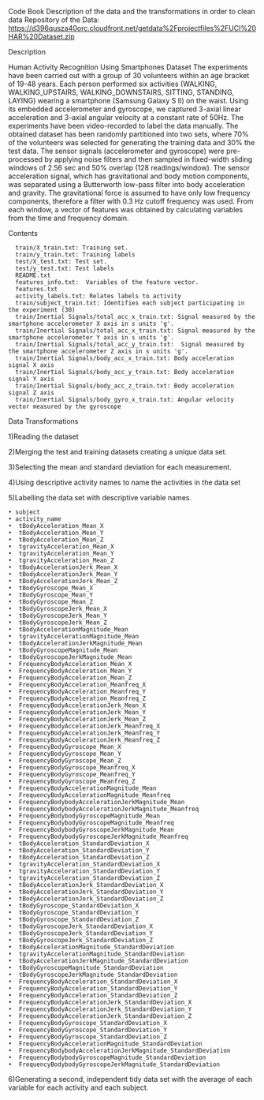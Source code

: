 Code Book
Description of the data and the transformations in order to clean data
Repository of the Data:
https://d396qusza40orc.cloudfront.net/getdata%2Fprojectfiles%2FUCI%20HAR%20Dataset.zip

Description

Human Activity Recognition Using Smartphones Dataset
The experiments have been carried out with a group of 30 volunteers within an age bracket of 19-48 years. Each person performed six activities (WALKING, WALKING_UPSTAIRS, WALKING_DOWNSTAIRS, SITTING, STANDING, LAYING) wearing a smartphone (Samsung Galaxy S II) on the waist. Using its embedded accelerometer and gyroscope, we captured 3-axial linear acceleration and 3-axial angular velocity at a constant rate of 50Hz.
The experiments have been video-recorded to label the data manually.
The obtained dataset has been randomly partitioned into two sets, where 70% of the volunteers was selected for generating the training data and 30% the test data.
The sensor signals (accelerometer and gyroscope) were pre-processed by applying noise filters and then sampled in fixed-width sliding windows of 2.56 sec and 50% overlap (128 readings/window). The sensor acceleration signal, which has gravitational and body motion components, was separated using a Butterworth low-pass filter into body acceleration and gravity. The gravitational force is assumed to have only low frequency components, therefore a filter with 0.3 Hz cutoff frequency was used. From each window, a vector of features was obtained by calculating variables from the time and frequency domain.

Contents

      train/X_train.txt: Training set.
      train/y_train.txt: Training labels
      test/X_test.txt: Test set.
      test/y_test.txt: Test labels
      README.txt
      features_info.txt:  Variables of the feature vector.
      features.txt
      activity_labels.txt: Relates labels to activity 
      train/subject_train.txt: Identifies each subject participating in the experiment (30)
      train/Inertial Signals/total_acc_x_train.txt: Signal measured by the smartphone accelerometer X axis in s units 'g'. 
      train/Inertial Signals/total_acc_x_train.txt: Signal measured by the smartphone accelerometer Y axis in s units 'g'. 
      train/Inertial Signals/total_acc_y_train.txt:  Signal measured by the smartphone accelerometer Z axis in s units 'g'. 
      train/Inertial Signals/body_acc_x_train.txt: Body acceleration signal X axis
      train/Inertial Signals/body_acc_y_train.txt: Body acceleration signal Y axis
      train/Inertial Signals/body_acc_z_train.txt: Body acceleration signal Z axis
      train/Inertial Signals/body_gyro_x_train.txt: Angular velocity vector measured by the gyroscope 
      
Data Transformations

1)Reading the dataset 

2)Merging the test and training datasets creating a unique data set. 

3)Selecting  the mean and standard deviation for each measurement. 

4)Using descriptive activity names to name the activities in the data set 

5)Labelling the data set with descriptive variable names. 

    • subject
    • activity_name
    •  tBodyAcceleration_Mean_X
    •  tBodyAcceleration_Mean_Y
    •  tBodyAcceleration_Mean_Z
    •  tgravityAcceleration_Mean_X
    •  tgravityAcceleration_Mean_Y
    •  tgravityAcceleration_Mean_Z
    •  tBodyAccelerationJerk_Mean_X
    •  tBodyAccelerationJerk_Mean_Y
    •  tBodyAccelerationJerk_Mean_Z
    •  tBodyGyroscope_Mean_X
    •  tBodyGyroscope_Mean_Y
    •  tBodyGyroscope_Mean_Z
    •  tBodyGyroscopeJerk_Mean_X
    •  tBodyGyroscopeJerk_Mean_Y
    •  tBodyGyroscopeJerk_Mean_Z
    •  tBodyAccelerationMagnitude_Mean
    •  tgravityAccelerationMagnitude_Mean
    •  tBodyAccelerationJerkMagnitude_Mean
    •  tBodyGyroscopeMagnitude_Mean
    •  tBodyGyroscopeJerkMagnitude_Mean
    •  FrequencyBodyAcceleration_Mean_X
    •  FrequencyBodyAcceleration_Mean_Y
    •  FrequencyBodyAcceleration_Mean_Z
    •  FrequencyBodyAcceleration_Meanfreq_X
    •  FrequencyBodyAcceleration_Meanfreq_Y
    •  FrequencyBodyAcceleration_Meanfreq_Z
    •  FrequencyBodyAccelerationJerk_Mean_X
    •  FrequencyBodyAccelerationJerk_Mean_Y
    •  FrequencyBodyAccelerationJerk_Mean_Z
    •  FrequencyBodyAccelerationJerk_Meanfreq_X
    •  FrequencyBodyAccelerationJerk_Meanfreq_Y
    •  FrequencyBodyAccelerationJerk_Meanfreq_Z
    •  FrequencyBodyGyroscope_Mean_X
    •  FrequencyBodyGyroscope_Mean_Y
    •  FrequencyBodyGyroscope_Mean_Z
    •  FrequencyBodyGyroscope_Meanfreq_X
    •  FrequencyBodyGyroscope_Meanfreq_Y
    •  FrequencyBodyGyroscope_Meanfreq_Z
    •  FrequencyBodyAccelerationMagnitude_Mean
    •  FrequencyBodyAccelerationMagnitude_Meanfreq
    •  FrequencyBodybodyAccelerationJerkMagnitude_Mean
    •  FrequencyBodybodyAccelerationJerkMagnitude_Meanfreq
    •  FrequencyBodybodyGyroscopeMagnitude_Mean
    •  FrequencyBodybodyGyroscopeMagnitude_Meanfreq
    •  FrequencyBodybodyGyroscopeJerkMagnitude_Mean
    •  FrequencyBodybodyGyroscopeJerkMagnitude_Meanfreq
    •  tBodyAcceleration_StandardDeviation_X
    •  tBodyAcceleration_StandardDeviation_Y
    •  tBodyAcceleration_StandardDeviation_Z
    •  tgravityAcceleration_StandardDeviation_X
    •  tgravityAcceleration_StandardDeviation_Y
    •  tgravityAcceleration_StandardDeviation_Z
    •  tBodyAccelerationJerk_StandardDeviation_X
    •  tBodyAccelerationJerk_StandardDeviation_Y
    •  tBodyAccelerationJerk_StandardDeviation_Z
    •  tBodyGyroscope_StandardDeviation_X
    •  tBodyGyroscope_StandardDeviation_Y
    •  tBodyGyroscope_StandardDeviation_Z
    •  tBodyGyroscopeJerk_StandardDeviation_X
    •  tBodyGyroscopeJerk_StandardDeviation_Y
    •  tBodyGyroscopeJerk_StandardDeviation_Z
    •  tBodyAccelerationMagnitude_StandardDeviation
    •  tgravityAccelerationMagnitude_StandardDeviation
    •  tBodyAccelerationJerkMagnitude_StandardDeviation
    •  tBodyGyroscopeMagnitude_StandardDeviation
    •  tBodyGyroscopeJerkMagnitude_StandardDeviation
    •  FrequencyBodyAcceleration_StandardDeviation_X
    •  FrequencyBodyAcceleration_StandardDeviation_Y
    •  FrequencyBodyAcceleration_StandardDeviation_Z
    •  FrequencyBodyAccelerationJerk_StandardDeviation_X
    •  FrequencyBodyAccelerationJerk_StandardDeviation_Y
    •  FrequencyBodyAccelerationJerk_StandardDeviation_Z
    •  FrequencyBodyGyroscope_StandardDeviation_X
    •  FrequencyBodyGyroscope_StandardDeviation_Y
    •  FrequencyBodyGyroscope_StandardDeviation_Z
    •  FrequencyBodyAccelerationMagnitude_StandardDeviation
    •  FrequencyBodybodyAccelerationJerkMagnitude_StandardDeviation
    •  FrequencyBodybodyGyroscopeMagnitude_StandardDeviation
    •  FrequencyBodybodyGyroscopeJerkMagnitude_StandardDeviation

6)Generating  a second, independent tidy data set with the average of each variable for each activity and each subject.
